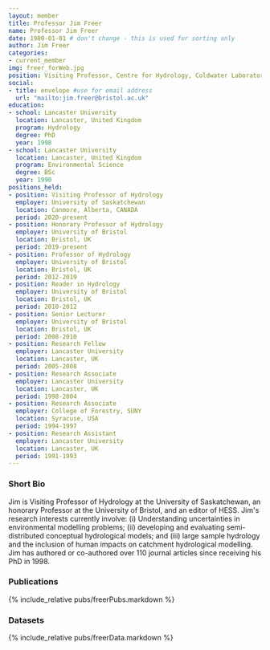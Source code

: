 ```yaml
---
layout: member
title: Professor Jim Freer
name: Professor Jim Freer
date: 1980-01-01 # don't change - this is used for sorting only
author: Jim Freer
categories:
- current_member
img: freer_forWeb.jpg
position: Visiting Professor, Centre for Hydrology, Coldwater Laboratory
social:
- title: envelope #use for email address
  url: "mailto:jim.freer@bristol.ac.uk"
education:
- school: Lancaster University
  location: Lancaster, United Kingdom
  program: Hydrology
  degree: PhD
  year: 1998
- school: Lancaster University
  location: Lancaster, United Kingdom
  program: Environmental Science
  degree: BSc
  year: 1990
positions_held:
- position: Visiting Professor of Hydrology
  employer: University of Saskatchewan
  location: Canmore, Alberta, CANADA
  period: 2020-present
- position: Honorary Professor of Hydrology
  employer: University of Bristol
  location: Bristol, UK
  period: 2019-present
- position: Professor of Hydrology
  employer: University of Bristol
  location: Bristol, UK
  period: 2012-2019
- position: Reader in Hydrology
  employer: University of Bristol
  location: Bristol, UK
  period: 2010-2012
- position: Senior Lecturer
  employer: University of Bristol
  location: Bristol, UK
  period: 2008-2010
- position: Research Fellow
  employer: Lancaster University
  location: Lancaster, UK
  period: 2005-2008
- position: Research Associate
  employer: Lancaster University
  location: Lancaster, UK
  period: 1998-2004
- position: Research Associate
  employer: College of Forestry, SUNY
  location: Syracuse, USA
  period: 1994-1997
- position: Research Assistant
  employer: Lancaster University
  location: Lancaster, UK
  period: 1991-1993
---
```


### Short Bio
Jim is  Visiting Professor of Hydrology at the University of Saskatchewan, an honorary Professor at the University of Bristol, and an editor of HESS. Jim's research interests currently involve: (i) Understanding uncertainties in environmental modelling problems; (ii) developing and evaluating semi-distributed conceptual hydrological models; and (iii) large sample hydrology and the inclusion of human impacts on catchment hydrological modelling. Jim has authored or co-authored over 110 journal articles since receiving his PhD in 1998.

### Publications
{% include_relative pubs/freerPubs.markdown %}

### Datasets
{% include_relative pubs/freerData.markdown %}

